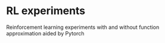 # RL experiments
Reinforcement learning experiments with and without function approximation aided by Pytorch
